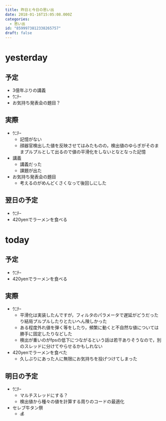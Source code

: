 ```yaml
---
title: 昨日と今日の思い出
date: 2018-01-16T15:05:08.000Z
categories:
  - 思い出
id: "8599973812338265757"
draft: false
---
```

# yesterday
## 予定
- 3億年ぶりの講義
- ｳﾆﾁｰ
- お気持ち発表会の題目？

## 実際
- ｳﾆﾁｰ
  - 記憶がない
  - 顔器官検出した値を反映させてはみたものの，検出値のゆらぎがそのままプルプルとして出るので値の平滑化をしないとなとなった記憶
- 講義
  - 講義だった
  - 課題が出た
- お気持ち発表会の題目
  - 考えるのがめんどくさくなって後回しにした

## 翌日の予定
- ｳﾆﾁｰ
- 420yenでラーメンを食べる

# today
## 予定
- ｳﾆﾁｰ
- 420yenでラーメンを食べる

## 実際
- ｳﾆﾁｰ
  - 平滑化は実装したんですが，フィルタのパラメータで遅延がどうだったり結局プルプルしたりとたいへん険しかった
  - ある程度外れ値を弾く等をしたり，頻繁に動くと不自然な値については勝手に固定したりなどした
  - 検出が重いのがfpsの低下につながるという話は若干ありそうなので，別のスレッドに分けてやらせるかもしれない
- 420yenでラーメンを食べた
  - 久しぶりにあった人に無限にお気持ちを投げつけてしまった

## 明日の予定
- ｳﾆﾁｰ
  - マルチスレッドにする？
  - 検出値から種々の値を計算する周りのコードの最適化
- セレブ牛タン祭
  - 💰
